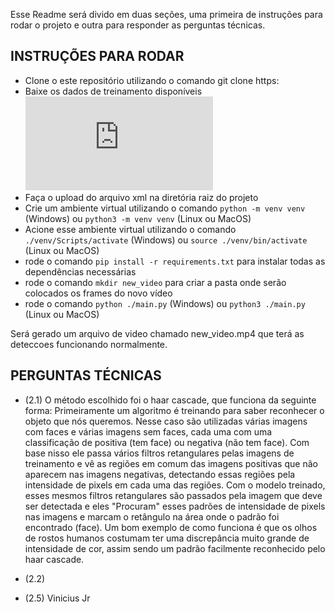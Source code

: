 Esse Readme será divido em duas seções, uma primeira de instruções para rodar o projeto e outra para responder as perguntas técnicas.



## INSTRUÇÕES PARA RODAR

- Clone o este repositório utilizando o comando git clone https:
- Baixe os dados de treinamento disponíveis ![neste link](https://github.com/opencv/opencv/blob/master/data/haarcascades/haarcascade_frontalface_alt.xml)
- Faça o upload do arquivo xml na diretória raiz do projeto
- Crie um ambiente virtual utilizando o comando ```python -m venv venv``` (Windows) ou ```python3 -m venv venv``` (Linux ou MacOS)
- Acione esse ambiente virtual utilizando o comando ```./venv/Scripts/activate``` (Windows) ou ```source ./venv/bin/activate ``` (Linux ou MacOS)
- rode o comando ```pip install -r requirements.txt``` para instalar todas as dependências necessárias
- rode o comando ```mkdir new_video``` para criar a pasta onde serão colocados os frames do novo vídeo 
- rode o comando ```python ./main.py``` (Windows) ou ```python3 ./main.py``` (Linux ou MacOS)

Será gerado um arquivo de video chamado new_video.mp4 que terá as deteccoes funcionando normalmente.



## PERGUNTAS TÉCNICAS

- (2.1) O método escolhido foi o haar cascade, que funciona da seguinte forma: Primeiramente um algoritmo é treinando para saber reconhecer o objeto que nós queremos. Nesse caso são utilizadas várias imagens com faces e várias imagens sem faces, cada uma com uma classificação de positiva (tem face) ou negativa (não tem face).  Com base nisso ele passa vários filtros retangulares pelas imagens de treinamento e vê as regiões em comum das imagens positivas que não aparecem nas imagens negativas, detectando essas regiões pela intensidade de pixels em cada uma das regiões. Com o modelo treinado, esses mesmos filtros retangulares são passados pela imagem que deve ser detectada e eles "Procuram" esses padrões de intensidade de pixels nas imagens e marcam o retângulo na área onde o padrão foi encontrado (face). Um bom exemplo de como funciona é que os olhos de rostos humanos costumam ter uma discrepância muito grande de intensidade de cor, assim sendo um padrão facilmente reconhecido pelo haar cascade.

- (2.2)

- (2.5) Vinicius Jr

